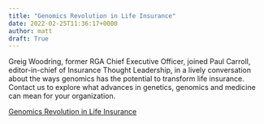 ```yaml
---
title: "Genomics Revolution in Life Insurance"
date: 2022-02-25T11:36:17+0000
author: matt
draft: True
---
```

Greig Woodring, former RGA Chief Executive Officer, joined Paul Carroll, editor-in-chief of Insurance Thought Leadership, in a lively conversation about the ways genomics has the potential to transform life insurance. Contact us to explore what advances in genetics, genomics and medicine can mean for your organization.

[ Genomics Revolution in Life Insurance ]( https://www.rgare.com/knowledge-center/media/articles/genomics-revolution-in-life-insurance-questions-and-answers-with-insurance-thought-leadership.com )

